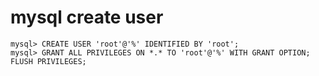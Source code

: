 # mysql create user 

```mysql
mysql> CREATE USER 'root'@'%' IDENTIFIED BY 'root';
mysql> GRANT ALL PRIVILEGES ON *.* TO 'root'@'%' WITH GRANT OPTION;
FLUSH PRIVILEGES;
```
